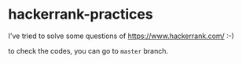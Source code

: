 # hackerrank-practices

I've tried to solve some questions of https://www.hackerrank.com/ :-)

to check the codes, you can go to `master` branch.
